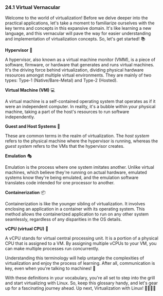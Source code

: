 ### 24.1 Virtual Vernacular

Welcome to the world of virtualization! Before we delve deeper into the practical applications, let's take a moment to familiarize ourselves with the key terms and concepts in this expansive domain. It's like learning a new language, and this vernacular will pave the way for easier understanding and implementation of virtualization concepts. So, let's get started! 📚

**Hypervisor** 🎩 

A hypervisor, also known as a virtual machine monitor (VMM), is a piece of software, firmware, or hardware that generates and runs virtual machines. It's the driving force behind virtualization, dividing physical hardware resources amongst multiple virtual environments. They are mainly of two types: Type-1 (Native/Bare-Metal) and Type-2 (Hosted).

**Virtual Machine (VM)** 💻 

A virtual machine is a self-contained operating system that operates as if it were an independent computer. In reality, it's a bubble within your physical machine, taking a part of the host's resources to run software independently.

**Guest and Host Systems** 🔄 

These are common terms in the realm of virtualization. The _host system_ refers to the physical machine where the hypervisor is running, whereas the _guest system_ refers to the VMs that the hypervisor creates.

**Emulation** 🎭 

Emulation is the process where one system imitates another. Unlike virtual machines, which believe they're running on actual hardware, emulated systems know they're being emulated, and the emulation software translates code intended for one processor to another. 

**Containerization** 📦

Containerization is like the younger sibling of virtualization. It involves enclosing an application in a container with its operating system. This method allows the containerized application to run on any other system seamlessly, regardless of any disparities in the OS details.

**vCPU (virtual CPU)** 💽

A vCPU stands for virtual central processing unit. It is a portion of a physical CPU that is assigned to a VM. By assigning multiple vCPUs to your VM, you can make multiple processes run concurrently.

Understanding this terminology will help untangle the complexities of virtualization and enjoy the process of learning. After all, communication is key, even when you're talking to machines! 🔑

With these definitions in your vocabulary, you're all set to step into the grill and start virtualizing with Linux. So, keep this glossary handy, and let's gear up for a fascinating journey ahead. Up next, Virtualization with Linux! 👨‍💻👩‍💻